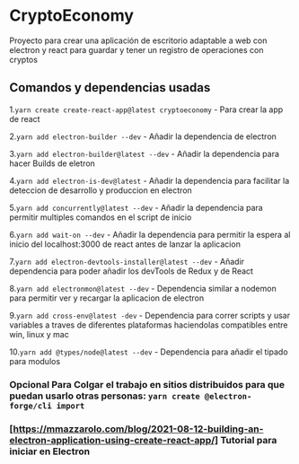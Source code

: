 # CryptoEconomy

Proyecto para crear una aplicación de escritorio adaptable a web con electron y react para guardar y tener un registro de operaciones con cryptos

## Comandos y dependencias usadas

1.`yarn create create-react-app@latest cryptoeconomy` - Para crear la app de react

2.`yarn add electron-builder --dev` - Añadir la dependencia de electron

3.`yarn add electron-builder@latest --dev` - Añadir la dependencia para hacer Builds de eletron

4.`yarn add electron-is-dev@latest` - Añadir la dependencia para facilitar la deteccion de desarrollo y produccion en electron

5.`yarn add concurrently@latest --dev` - Añadir la dependencia para permitir multiples comandos en el script de inicio

6.`yarn add wait-on --dev` - Añadir la dependencia para permitir la espera al inicio del localhost:3000 de react antes de lanzar la aplicacion

7.`yarn add electron-devtools-installer@latest --dev` - Añadir dependencia para poder añadir los devTools de Redux y de React

8.`yarn add electronmon@latest --dev` - Dependencia similar a nodemon para permitir ver y recargar la aplicacion de electron

9.`yarn add cross-env@latest -dev` - Dependencia para correr scripts y usar variables a traves de diferentes plataformas haciendolas compatibles entre win, linux y mac

10.`yarn add @types/node@latest --dev` - Dependencia para añadir el tipado para modulos

### Opcional Para Colgar el trabajo en sitios distribuidos para que puedan usarlo otras personas: `yarn create @electron-forge/cli import`

### [https://mmazzarolo.com/blog/2021-08-12-building-an-electron-application-using-create-react-app/] Tutorial para iniciar en Electron
